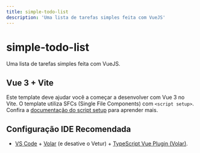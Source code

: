 ```yaml
---
title: simple-todo-list
description: 'Uma lista de tarefas simples feita com VueJS'
---
```


# simple-todo-list
Uma lista de tarefas simples feita com VueJS.

## Vue 3 + Vite

Este template deve ajudar você a começar a desenvolver com Vue 3 no Vite. O template utiliza SFCs (Single File Components) com `<script setup>`. Confira a [documentação do script setup](https://v3.vuejs.org/api/sfc-script-setup.html#sfc-script-setup) para aprender mais.

## Configuração IDE Recomendada

- [VS Code](https://code.visualstudio.com/) + [Volar](https://marketplace.visualstudio.com/items?itemName=Vue.volar) (e desative o Vetur) + [TypeScript Vue Plugin (Volar)](https://marketplace.visualstudio.com/items?itemName=Vue.vscode-typescript-vue-plugin).